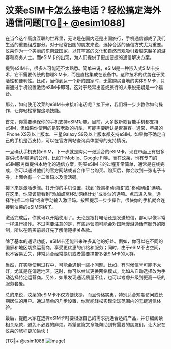 # 汶莱eSIM卡怎么接电话？轻松搞定海外通信问题[[TG💪+ @esim1088](https://t.me/s/esim1088)]

在当今这个高度互联的世界里，无论是在国内还是出国旅行，手机通信都成了我们生活的重要组成部分。对于经常出国的朋友来说，选择合适的通信方式尤为重要。汶莱作为一个美丽的东南亚国家，以其丰富的文化和自然景观吸引着越来越多的游客和商务人士。而eSIM卡的出现，为人们提供了更加便捷的通信解决方案。

提到eSIM卡，很多人可能还不太熟悉。简单来说，eSIM是一种嵌入式SIM卡技术，它不需要传统的物理SIM卡，而是直接集成在设备中。这种技术的优势在于灵活性和便利性。比如，当你到达一个新的国家时，无需购买当地的实体SIM卡，只需通过手机设置激活eSIM卡即可。这对于经常出差或旅行的人来说无疑是一个福音。

那么，如何使用汶莱的eSIM卡来接听电话呢？接下来，我们将一步步教你如何操作，让你轻松掌握这项技能。

首先，你需要确保你的手机支持eSIM功能。目前，大多数新款智能手机都支持eSIM，但如果你使用的是较老款的机型，可能需要确认是否兼容。通常，苹果的iPhone XS及以上版本、三星Galaxy S9及以上版本都支持eSIM。如果你不确定自己的手机是否支持，可以在官方网站查询具体型号的支持情况。

一旦确认手机支持eSIM，下一步就是购买一张适合的eSIM卡。现在市面上有很多提供eSIM服务的公司，比如T-Mobile、Google Fi等。而在汶莱，也有专门的eSIM服务商提供本地化的通信方案。购买eSIM卡的过程非常简单，通常是在线完成，你可以通过他们的官方网站或者合作平台购买。购买后，你会收到一张电子卡券，上面会有一个二维码以及激活码。

接下来是激活步骤。打开你的手机设置，找到“蜂窝移动网络”或“移动网络”选项。在这里，你应该能看到“添加蜂窝移动网络计划”或类似的选项。点击进入后，选择“扫描二维码”或者手动输入激活码。按照提示一步步操作，很快你的手机就会连接到汶莱的eSIM网络了。

激活完成后，你就可以开始使用了。无论是拨打电话还是发送短信，都可以像平常一样进行操作。不过需要注意的是，有些运营商可能会对国际漫游通话有额外的限制，所以在购买前最好先了解清楚相关条款。

除了基本的通话功能，eSIM卡还能带来许多其他的好处。例如，你可以在不同的国家和地区切换运营商，享受更优惠的价格和服务；同时，由于eSIM不占空间，也不容易丢失，非常适合经常换机或者需要携带多张SIM卡的人群。

当然，在实际使用过程中，可能会遇到一些小问题。比如，有时候信号可能不太好，尤其是在偏远地区。这时，你可以尝试更换网络模式，比如从自动选择改为手动选择特定运营商。另外，如果发现通话质量不佳，也可以考虑升级到更高一级的服务套餐。

总的来说，汶莱的eSIM卡不仅方便快捷，而且价格实惠，特别适合短期访问或长期居住的用户。通过简单的几步设置，你就能轻松实现全球范围内的无缝通信体验。

最后，提醒大家在选择eSIM卡时要根据自己的需求挑选合适的产品，并仔细阅读相关条款，避免不必要的麻烦。希望这篇文章能帮助到有需要的朋友们，让大家在汶莱的旅程更加愉快！

[[TG💪+ @esim1088](https://t.me/s/esim1088) ![Image](https://i.postimg.cc/4NQfJmqS/Snipaste-2025-05-13-00-14-12.png)]